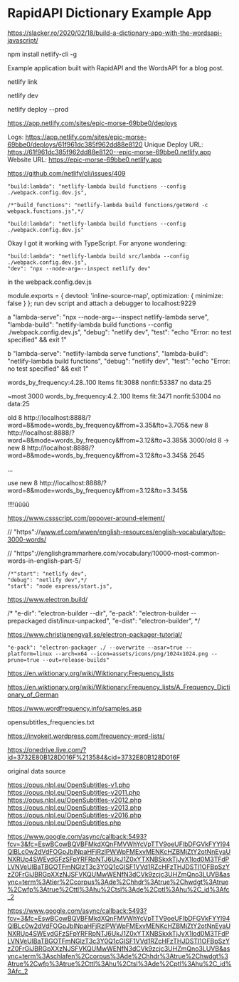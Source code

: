 # RapidAPI Dictionary Example App


https://slacker.ro/2020/02/18/build-a-dictionary-app-with-the-wordsapi-javascript/



npm install netlify-cli -g 



Example application built with RapidAPI and the WordsAPI for a blog post.

netlify link 

netlify dev

netlify deploy --prod

https://app.netlify.com/sites/epic-morse-69bbe0/deploys

Logs:              https://app.netlify.com/sites/epic-morse-69bbe0/deploys/61f961dc385f962dd88e8120
Unique Deploy URL: https://61f961dc385f962dd88e8120--epic-morse-69bbe0.netlify.app
Website URL:       https://epic-morse-69bbe0.netlify.app

https://github.com/netlify/cli/issues/409

    "build:lambda": "netlify-lambda build functions --config ./webpack.config.dev.js",

    /*"build_functions": "netlify-lambda build functions/getWord -c webpack.functions.js",*/

    "build:lambda": "netlify-lambda build functions --config ./webpack.config.dev.js"


Okay I got it working with TypeScript. For anyone wondering:

    "build:lambda": "netlify-lambda build src/lambda --config ./webpack.config.dev.js",
    "dev": "npx --node-arg=--inspect netlify dev"
in the webpack.config.dev.js

module.exports = {
    devtool: 'inline-source-map',
    optimization: { minimize: false }
};
run dev script and attach a debugger to localhost:9229

a
    "lambda-serve": "npx --node-arg=--inspect netlify-lambda serve",
    "lambda-build": "netlify-lambda build functions --config ./webpack.config.dev.js",
    "debug": "netlify dev",
    "test": "echo \"Error: no test specified\" && exit 1"


b
    "lambda-serve": "netlify-lambda serve functions",
    "lambda-build": "netlify-lambda build functions",
    "debug": "netlify dev",
    "test": "echo \"Error: no test specified\" && exit 1"


words_by_frequency:4.28..100
Items fit:3088 nonfit:53387 no data:25

~most 3000
words_by_frequency:4.2..100
Items fit:3471 nonfit:53004 no data:25



old 8
http://localhost:8888/?word=8&mode=words_by_frequency&ffrom=3.35&fto=3.705&
new 8
http://localhost:8888/?word=8&mode=words_by_frequency&ffrom=3.12&fto=3.385&
3000/old 8 -> new 8
http://localhost:8888/?word=8&mode=words_by_frequency&ffrom=3.12&fto=3.345&
2645





...

use new 8
http://localhost:8888/?word=8&mode=words_by_frequency&ffrom=3.12&fto=3.345&

!!!!űűűű



https://www.cssscript.com/popover-around-element/





// "https"://www.ef.com/wwen/english-resources/english-vocabulary/top-3000-words/

// "https"://englishgrammarhere.com/vocabulary/10000-most-common-words-in-english-part-5/


    /*"start": "netlify dev",
    "debug": "netlify dev",*/
    "start": "node express/start.js",



https://www.electron.build/


/*     "e-dir": "electron-builder --dir",
    "e-pack": "electron-builder --prepackaged dist/linux-unpacked",
    "e-dist": "electron-builder",
 */

https://www.christianengvall.se/electron-packager-tutorial/

    "e-pack": "electron-packager ./ --overwrite --asar=true --platform=linux --arch=x64 --icon=assets/icons/png/1024x1024.png --prune=true --out=release-builds"


https://en.wiktionary.org/wiki/Wiktionary:Frequency_lists


https://en.wiktionary.org/wiki/Wiktionary:Frequency_lists/A_Frequency_Dictionary_of_German


https://www.wordfrequency.info/samples.asp





opensubtitles_frequencies.txt

https://invokeit.wordpress.com/frequency-word-lists/

https://onedrive.live.com/?id=3732E80B128D016F%213584&cid=3732E80B128D016F


original data source

https://opus.nlpl.eu/OpenSubtitles-v1.php
https://opus.nlpl.eu/OpenSubtitles-v2011.php
https://opus.nlpl.eu/OpenSubtitles-v2012.php
https://opus.nlpl.eu/OpenSubtitles-v2013.php
https://opus.nlpl.eu/OpenSubtitles-v2016.php
https://opus.nlpl.eu/OpenSubtitles.php


https://www.google.com/async/callback:5493?fcv=3&fc=EswBCowBQVBFMkdXQnFMVWhYcVpTTV9oeUFlbDFGVkFYYl94QlBLc0w2dVdFOGpJblNpaHFjRzlPWWpFMExvMENKcHZBMjZtY2otNnEyaUNXRUp4SWEydGFzSFpYRFRpNTJ6UkJ1Z0xYTXNBSkxkTjJyX1lod0M3TFdPLVNVeUlBaTBGOTFmNGlzT3c3Y0Q1cGISF1VVd1RZcHFzTHJDSTl1OFBpSzYzZ0FrGiJBRGpXXzNJSFVKQUMwWENfN3dCVk9zcjc3UHZmQno3LUVB&async=term%3Atier%2Ccorpus%3Ade%2Chhdr%3Atrue%2Chwdgt%3Atrue%2Cwfp%3Atrue%2Cttl%3Ahu%2Ctsl%3Ade%2Cptl%3Ahu%2C_id%3Afc_2

https://www.google.com/async/callback:5493?fcv=3&fc=EswBCowBQVBFMkdXQnFMVWhYcVpTTV9oeUFlbDFGVkFYYl94QlBLc0w2dVdFOGpJblNpaHFjRzlPWWpFMExvMENKcHZBMjZtY2otNnEyaUNXRUp4SWEydGFzSFpYRFRpNTJ6UkJ1Z0xYTXNBSkxkTjJyX1lod0M3TFdPLVNVeUlBaTBGOTFmNGlzT3c3Y0Q1cGISF1VVd1RZcHFzTHJDSTl1OFBpSzYzZ0FrGiJBRGpXXzNJSFVKQUMwWENfN3dCVk9zcjc3UHZmQno3LUVB&async=term%3Aschlafen%2Ccorpus%3Ade%2Chhdr%3Atrue%2Chwdgt%3Atrue%2Cwfp%3Atrue%2Cttl%3Ahu%2Ctsl%3Ade%2Cptl%3Ahu%2C_id%3Afc_2

